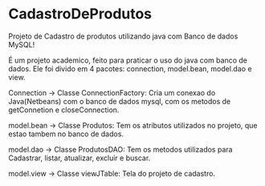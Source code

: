 # CadastroDeProdutos

Projeto de Cadastro de produtos utilizando java com Banco de dados MySQL!

É um projeto academico, feito para praticar o uso do java com banco de dados.
Ele foi divido em 4 pacotes: connection, model.bean, model.dao e view.

Connection -> Classe ConnectionFactory: Cria um conexao do Java(Netbeans) com o banco de dados mysql, com os metodos de getConnetion e closeConnection.

model.bean -> Classe Produtos: Tem os atributos utilizados no projeto, que estao tambem no banco de dados.

model.dao -> Classe ProdutosDAO: Tem os metodos utilizados para Cadastrar, listar, atualizar, excluir e buscar.

model.view -> Classe viewJTable: Tela do projeto de cadastro.
